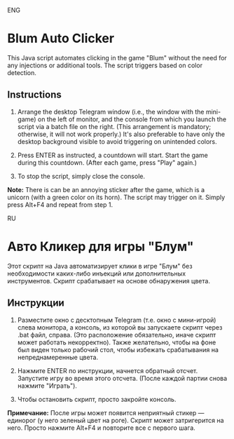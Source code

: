 ENG
# Blum Auto Clicker

This Java script automates clicking in the game "Blum" without the need for any injections or additional tools. The script triggers based on color detection.

## Instructions

1. Arrange the desktop Telegram window (i.e., the window with the mini-game) on the left of monitor, and the console from which you launch the script via a batch file on the right. (This arrangement is mandatory; otherwise, it will not work properly.) It's also preferable to have only the desktop background visible to avoid triggering on unintended colors.

2. Press ENTER as instructed, a countdown will start. Start the game during this countdown. (After each game, press "Play" again.)

3. To stop the script, simply close the console.

**Note:** There is can be an annoying sticker after the game, which is a unicorn (with a green color on its horn). The script may trigger on it. Simply press Alt+F4 and repeat from step 1.


RU
# Авто Кликер для игры "Блум"

Этот скрипт на Java автоматизирует клики в игре "Блум" без необходимости каких-либо инъекций или дополнительных инструментов. Скрипт срабатывает на основе обнаружения цвета.

## Инструкции

1. Разместите окно с десктопным Telegram (т.е. окно с мини-игрой) слева монитора, а консоль, из которой вы запускаете скрипт через .bat файл, справа. (Это расположение обязательно, иначе скрипт может работать некорректно). Также желательно, чтобы на фоне был виден только рабочий стол, чтобы избежать срабатывания на непреднамеренные цвета.

2. Нажмите ENTER по инструкции, начнется обратный отсчет. Запустите игру во время этого отсчета. (После каждой партии снова нажмите "Играть").

3. Чтобы остановить скрипт, просто закройте консоль.

**Примечание:** После игры может появится неприятный стикер — единорог (у него зеленый цвет на роге). Скрипт может затригерится на него. Просто нажмите Alt+F4 и повторите все с первого шага.

